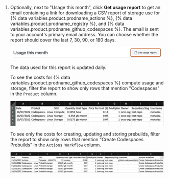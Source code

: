 1. Optionally, next to "Usage this month", click **Get usage report** to get an email containing a link for downloading a CSV report of storage use for {% data variables.product.prodname_actions %}, {% data variables.product.prodname_registry %}, and {% data variables.product.prodname_github_codespaces %}. The email is sent to your account's primary email address. You can choose whether the report should cover the last 7, 30, 90, or 180 days.

   ![Screenshot of the "Billing and plans" settings. A button, labeled "Get usage report", is highlighted with an orange outline.](/assets/images/help/billing/actions-packages-report-download.png)

   The data used for this report is updated daily. 

   To see the costs for {% data variables.product.prodname_github_codespaces %} compute usage and storage, filter the report to show only rows that mention "Codespaces" in the `Product` column.

   ![Screenshot of a usage report filtered for {% data variables.product.prodname_codespaces %}](/assets/images/help/codespaces/CSV-usage-report.png)

   To see only the costs for creating, updating and storing prebuilds, filter the report to show only rows that mention "Create Codespaces Prebuilds" in the `Actions Workflow` column.

   ![Screenshot of a usage report filtered for prebuilds](/assets/images/help/codespaces/CSV-usage-report-prebuilds.png)
